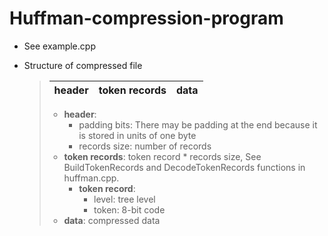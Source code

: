 # Huffman-compression-program
+ See example.cpp

+ Structure of compressed file

  > |header| token records | data |
  > |---------|-----------|-----------|
  >
  > + **header**: 
  >   + padding bits: There may be padding at the end because it is stored in units of one byte
  >   + records size: number of records
  > + **token records**: token record * records size, See BuildTokenRecords and DecodeTokenRecords functions in huffman.cpp.
  >   + **token record**: 
  >     + level: tree level
  >     + token: 8-bit code
  > + **data**: compressed data

